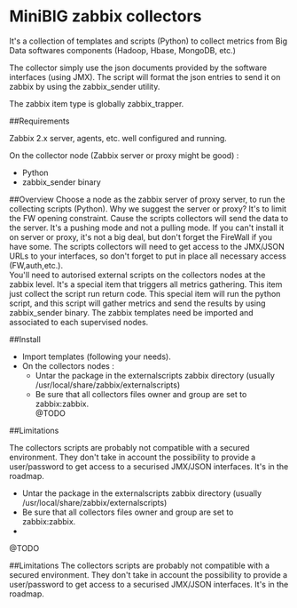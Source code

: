 # MiniBIG zabbix collectors

It's a collection of templates and scripts (Python) to collect metrics from Big Data softwares components (Hadoop, Hbase, MongoDB, etc.)

The collector simply use the json documents provided by the software interfaces (using JMX). The script will format the json entries to send it on zabbix by using the zabbix_sender utility.

The zabbix item type is globally zabbix_trapper.


##Requirements

Zabbix 2.x server, agents, etc. well configured and running.
  
On the collector node (Zabbix server or proxy might be good) :  
- Python  
- zabbix_sender binary 



##Overview
Choose a node as the zabbix server of proxy server, to run the collecting scripts (Python). Why we suggest the server or proxy? It's to limit the FW opening constraint. Cause the scripts collectors will send the data to the server. It's a pushing mode and not a pulling mode. If you can't install it on server or proxy, it's not a big deal, but don't forget the FireWall if you have some. The scripts collectors will need to get access to the JMX/JSON URLs to your interfaces, so don't forget to put in place all necessary access (FW,auth,etc.).  
You'll need to autorised external scripts on the collectors nodes at the zabbix level.
It's a special item that triggers all metrics gathering. This item just collect the script run return code. 
This special item will run the python script, and this script will gather metrics and send the results by using zabbix_sender binary.
The zabbix templates need be imported and associated to each supervised nodes.

##Install

- Import templates (following your needs).  
- On the collectors nodes :  
	* Untar the package in the externalscripts zabbix directory (usually /usr/local/share/zabbix/externalscripts)  
	* Be sure that all collectors files owner and group are set to zabbix:zabbix.  
@TODO	

##Limitations  

The collectors scripts are probably not compatible with a secured environment. They don't take in account the possibility to provide a user/password to get access to a securised JMX/JSON interfaces. It's in the roadmap.
  * Untar the package in the externalscripts zabbix directory (usually /usr/local/share/zabbix/externalscripts)  
  * Be sure that all collectors files owner and group are set to zabbix:zabbix. 
  * 
@TODO
		
##Limitations
The collectors scripts are probably not compatible with a secured environment. They don't take in account the possibility to provide a user/password to get access to a securised JMX/JSON interfaces. It's in the roadmap.
